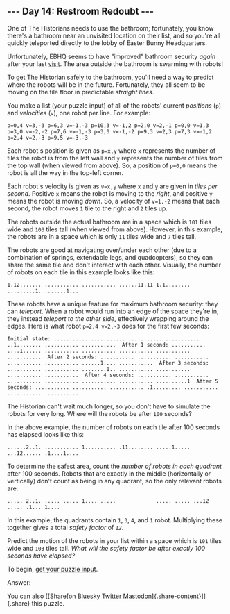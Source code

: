 ## \-\-- Day 14: Restroom Redoubt \-\--

One of The Historians needs to use the bathroom; fortunately, you know
there\'s a bathroom near an unvisited location on their list, and so
you\'re all quickly teleported directly to the lobby of Easter Bunny
Headquarters.

Unfortunately, EBHQ seems to have \"improved\" bathroom security *again*
after your last [visit](/2016/day/2). The area outside the bathroom is
swarming with robots!

To get The Historian safely to the bathroom, you\'ll need a way to
predict where the robots will be in the future. Fortunately, they all
seem to be moving on the tile floor in predictable *straight lines*.

You make a list (your puzzle input) of all of the robots\' current
*positions* (`p`) and *velocities* (`v`), one robot per line. For
example:

    p=0,4 v=3,-3 p=6,3 v=-1,-3 p=10,3 v=-1,2 p=2,0 v=2,-1 p=0,0 v=1,3 p=3,0 v=-2,-2 p=7,6 v=-1,-3 p=3,0 v=-1,-2 p=9,3 v=2,3 p=7,3 v=-1,2 p=2,4 v=2,-3 p=9,5 v=-3,-3 

Each robot\'s position is given as `p=x,y` where `x` represents the
number of tiles the robot is from the left wall and `y` represents the
number of tiles from the top wall (when viewed from above). So, a
position of `p=0,0` means the robot is all the way in the top-left
corner.

Each robot\'s velocity is given as `v=x,y` where `x` and `y` are given
in *tiles per second*. Positive `x` means the robot is moving to the
*right*, and positive `y` means the robot is moving *down*. So, a
velocity of `v=1,-2` means that each second, the robot moves `1` tile to
the right and `2` tiles up.

The robots outside the actual bathroom are in a space which is `101`
tiles wide and `103` tiles tall (when viewed from above). However, in
this example, the robots are in a space which is only `11` tiles wide
and `7` tiles tall.

The robots are good at navigating over/under each other (due to a
combination of springs, extendable legs, and quadcopters), so they can
share the same tile and don\'t interact with each other. Visually, the
number of robots on each tile in this example looks like this:

    1.12....... ........... ........... ......11.11 1.1........ .........1. .......1... 

These robots have a unique feature for maximum bathroom security: they
can *teleport*. When a robot would run into an edge of the space
they\'re in, they instead *teleport to the other side*, effectively
wrapping around the edges. Here is what robot `p=2,4 v=2,-3` does for
the first few seconds:

    Initial state: ........... ........... ........... ........... ..1........ ........... ...........  After 1 second: ........... ....1...... ........... ........... ........... ........... ...........  After 2 seconds: ........... ........... ........... ........... ........... ......1.... ...........  After 3 seconds: ........... ........... ........1.. ........... ........... ........... ...........  After 4 seconds: ........... ........... ........... ........... ........... ........... ..........1  After 5 seconds: ........... ........... ........... .1......... ........... ........... ........... 

The Historian can\'t wait much longer, so you don\'t have to simulate
the robots for very long. Where will the robots be after `100` seconds?

In the above example, the number of robots on each tile after 100
seconds has elapsed looks like this:

    ......2..1. ........... 1.......... .11........ .....1..... ...12...... .1....1.... 

To determine the safest area, count the *number of robots in each
quadrant* after 100 seconds. Robots that are exactly in the middle
(horizontally or vertically) don\'t count as being in any quadrant, so
the only relevant robots are:

    ..... 2..1. ..... ..... 1.... .....             ..... ..... ...12 ..... .1... 1.... 

In this example, the quadrants contain `1`, `3`, `4`, and `1` robot.
Multiplying these together gives a total *safety factor* of *`12`*.

Predict the motion of the robots in your list within a space which is
`101` tiles wide and `103` tiles tall. *What will the safety factor be
after exactly 100 seconds have elapsed?*

To begin, [get your puzzle input](14/input).

Answer:

You can also [\[Share[on
[Bluesky](https://bsky.app/intent/compose?text=%22Restroom+Redoubt%22+%2D+Day+14+%2D+Advent+of+Code+2024+%23AdventOfCode+https%3A%2F%2Fadventofcode%2Ecom%2F2024%2Fday%2F14)
[Twitter](https://twitter.com/)
[Mastodon](https://mastodon.social/)]{.share-content}\]]{.share} this
puzzle.
